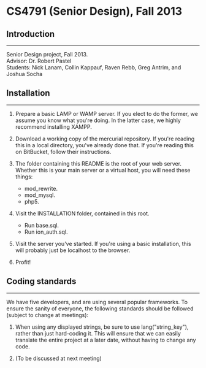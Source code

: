 # CS4791 (Senior Design), Fall 2013

## Introduction
---------------
Senior Design project, Fall 2013.  
Advisor: Dr. Robert Pastel  
Students: Nick Lanam, Collin Kappauf, Raven Rebb, Greg Antrim, and Joshua Socha  

## Installation
---------------

1.  Prepare a basic LAMP or WAMP server. If you elect to do the former,
    we assume you know what you're doing. In the latter case, we
    highly recommend installing XAMPP.  
    

2.  Download a working copy of the mercurial repository.
    If you're reading this in a local directory, you've already done that.
    If you're reading this on BitBucket, follow their instructions.  
    

3.  The folder containing this README is the root of
    your web server. Whether this is your main server
    or a virtual host, you will need these things:  
    * mod_rewrite.
    * mod_mysql.
    * php5.
    

4.  Visit the INSTALLATION folder, contained in this root.  
    * Run base.sql.
    * Run ion_auth.sql.
    

5.  Visit the server you've started. If you're using a basic installation,
    this will probably just be localhost to the browser.  
    

6.  Profit!  
    

## Coding standards
-------------------

We have five developers, and are using several popular frameworks.
To ensure the sanity of everyone, the following standards should
be followed (subject to change at meetings):  

1.  When using any displayed strings, be sure to use lang("string_key"),
    rather than just hard-coding it. This will ensure that we can easily
    translate the entire project at a later date, without having to
    change any code.  
    
    
2.  (To be discussed at next meeting)  
